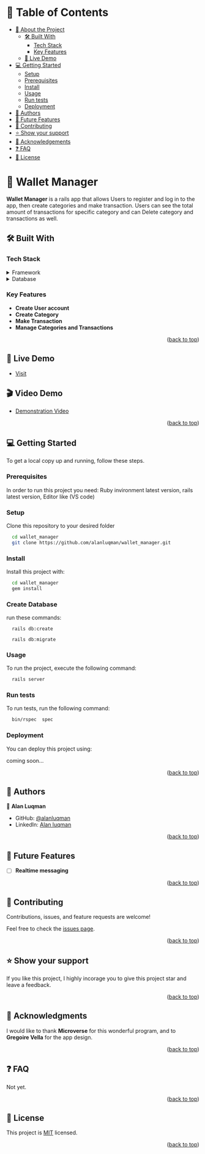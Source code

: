 

<!-- TABLE OF CONTENTS -->

# 📗 Table of Contents

- [📖 About the Project](#about-project)
  - [🛠 Built With](#built-with)
    - [Tech Stack](#tech-stack)
    - [Key Features](#key-features)
  - [🚀 Live Demo](#live-demo)
- [💻 Getting Started](#getting-started)
  - [Setup](#setup)
  - [Prerequisites](#prerequisites)
  - [Install](#install)
  - [Usage](#usage)
  - [Run tests](#run-tests)
  - [Deployment](#triangular_flag_on_post-deployment)
- [👥 Authors](#authors)
- [🔭 Future Features](#future-features)
- [🤝 Contributing](#contributing)
- [⭐️ Show your support](#support)
- [🙏 Acknowledgements](#acknowledgements)
- [❓ FAQ](#faq)
- [📝 License](#license)

<!-- PROJECT DESCRIPTION -->

# 📖 Wallet Manager <a name="about-project"></a>

**Wallet Manager** is a rails app that allows Users to register and log in to the app, then create categories and make transaction. Users can see the total amount of transactions for specific category and can Delete category and transactions as well. 

## 🛠 Built With <a name="built-with"></a>

### Tech Stack <a name="tech-stack"></a>

<details>
  <summary>Framework</summary>
  <ul>
    <li>Ruby on Rails</li>
  </ul>
</details>

<details>
<summary>Database</summary>
  <ul>
    <li><a href="https://www.postgresql.org/">PostgreSQL</a></li>
  </ul>
</details>

<!-- Features -->

### Key Features <a name="key-features"></a>

- **Create User account**
- **Create Category**
- **Make Transaction**
- **Manage Categories and Transactions**

<p align="right">(<a href="#readme-top">back to top</a>)</p>

<!-- LIVE DEMO -->

## 🚀 Live Demo <a name="live-demo"></a>

- [Visit](https://wallet-manager.onrender.com)

## 🎬 Video Demo 

- [Demonstration Video](https://www.loom.com/share/45fe6d90a2e0416984259ff8145e6cb6)

<p align="right">(<a href="#readme-top">back to top</a>)</p>

<!-- GETTING STARTED -->

## 💻 Getting Started <a name="getting-started"></a>

To get a local copy up and running, follow these steps.

### Prerequisites

In order to run this project you need: Ruby invironment latest version, rails latest version, Editor like (VS code)

<!--
Example command:

```sh
 gem install rails
```
 -->

### Setup

Clone this repository to your desired folder




```sh
  cd wallet_manager
  git clone https://github.com/alanluqman/wallet_manager.git
```


### Install

Install this project with:

```sh
  cd wallet_manager
  gem install
```

### Create Database

run these commands:

```
  rails db:create
  
  rails db:migrate
```

### Usage

To run the project, execute the following command:

```sh
  rails server
```

### Run tests

To run tests, run the following command:

```sh
  bin/rspec  spec
```


### Deployment

You can deploy this project using:

coming soon...

<p align="right">(<a href="#readme-top">back to top</a>)</p>

<!-- AUTHORS -->

## 👥 Authors <a name="authors"></a>

👤 **Alan Luqman**

- GitHub: [@alanluqman](https://github.com/alanluqman)
- LinkedIn: [Alan luqman](https://www.linkedin.com/in/alan-luqman-61623b17a/)



<p align="right">(<a href="#readme-top">back to top</a>)</p>

<!-- FUTURE FEATURES -->

## 🔭 Future Features <a name="future-features"></a>


- [ ] **Realtime messaging**

<p align="right">(<a href="#readme-top">back to top</a>)</p>

<!-- CONTRIBUTING -->

## 🤝 Contributing <a name="contributing"></a>

Contributions, issues, and feature requests are welcome!

Feel free to check the [issues page](../../issues/).

<p align="right">(<a href="#readme-top">back to top</a>)</p>

<!-- SUPPORT -->

## ⭐️ Show your support <a name="support"></a>

If you like this project, I highly incorage you to give this project star and leave a feedback.

<p align="right">(<a href="#readme-top">back to top</a>)</p>

<!-- ACKNOWLEDGEMENTS -->

## 🙏 Acknowledgments <a name="acknowledgements"></a>

I would like to thank **Microverse** for this wonderful program, and to  **Gregoire Vella** for the app design.

<p align="right">(<a href="#readme-top">back to top</a>)</p>

<!-- FAQ (optional) -->

## ❓ FAQ <a name="faq"></a>

Not yet.

<p align="right">(<a href="#readme-top">back to top</a>)</p>

<!-- LICENSE -->

## 📝 License <a name="license"></a>

This project is [MIT](./MIT.md) licensed.


<p align="right">(<a href="#readme-top">back to top</a>)</p>
